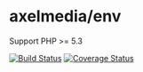# axelmedia/env

Support PHP >= 5.3

[![Build Status](https://travis-ci.org/axelmedia/env.svg?branch=master)](https://travis-ci.org/axelmedia/env)
[![Coverage Status](https://coveralls.io/repos/github/axelmedia/env/badge.svg)](https://coveralls.io/github/axelmedia/env)
